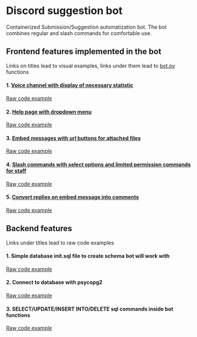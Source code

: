 # Discord suggestion bot
Containerized Submission/Suggestion automatization bot. The bot combines regular and slash commands for comfortable use.

## Frontend features implemented in the bot

Links on titles lead to visual examples, links under them lead to [bot.py](discord-suggestion-bot/bot-src/bot.py) functions 

#### 1. [Voice channel with display of necessary statistic](bot-src/online_channel_edit_example.gif)
[Raw code example](https://github.com/levinol/brainout-projects/blob/af5eb9e7aad2a770ae88f502bf47ceb57b670068/discord-suggestion-bot/bot-src/bot.py#L97-L102)
#### 2. [Help page with dropdown menu](bot-src/help_dropdown_example.gif)
[Raw code example](https://github.com/levinol/brainout-projects/blob/af5eb9e7aad2a770ae88f502bf47ceb57b670068/discord-suggestion-bot/bot-src/bot.py#L300-L320)
#### 3. [Embed messages with url buttons for attached files](bot-src/url_buttons_example.png)
[Raw code example](https://github.com/levinol/brainout-projects/blob/af5eb9e7aad2a770ae88f502bf47ceb57b670068/discord-suggestion-bot/bot-src/bot.py#L397-L442)
#### 4. [Slash commands with select options and limited permission commands for staff](bot-src/bottools_command_with_select_example.gif)
[Raw code example](https://github.com/levinol/brainout-projects/blob/af5eb9e7aad2a770ae88f502bf47ceb57b670068/discord-suggestion-bot/bot-src/bot.py#L1116-L1162)
#### 5. [Convert replies on embed message into comments](bot-src/reply_to_comment_example.gif)
[Raw code example](https://github.com/levinol/brainout-projects/blob/af5eb9e7aad2a770ae88f502bf47ceb57b670068/discord-suggestion-bot/bot-src/bot.py#L104-L132)

## Backend features 

Links under titles lead to raw code examples

#### 1. Simple database init.sql file to create schema bot will work with
[Raw code example](init.sql)
#### 2. Connect to database with psycopg2 
[Raw code example](https://github.com/levinol/brainout-projects/blob/af5eb9e7aad2a770ae88f502bf47ceb57b670068/discord-suggestion-bot/bot-src/bot.py#L57)
#### 3. SELECT/UPDATE/INSERT INTO/DELETE sql commands inside bot functions
[Raw code example](https://github.com/levinol/brainout-projects/blob/af5eb9e7aad2a770ae88f502bf47ceb57b670068/discord-suggestion-bot/bot-src/bot.py#L122-L128)
